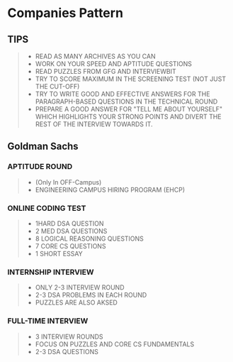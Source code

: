 # Companies Pattern

## TIPS
>* READ AS MANY ARCHIVES AS YOU CAN
>* WORK ON YOUR SPEED AND APTITUDE QUESTIONS
>* READ PUZZLES FROM GFG AND INTERVIEWBIT
>* TRY TO SCORE MAXIMUM IN THE SCREENING TEST
(NOT JUST THE CUT-OFF)
>* TRY TO WRITE GOOD AND EFFECTIVE ANSWERS FOR THE PARAGRAPH-BASED QUESTIONS IN THE TECHNICAL ROUND
>* PREPARE A GOOD ANSWER FOR "TELL ME ABOUT YOURSELF" WHICH HIGHLIGHTS YOUR STRONG POINTS AND DIVERT THE REST OF THE INTERVIEW TOWARDS IT.

## Goldman Sachs

### APTITUDE ROUND
>* (Only In OFF-Campus)
>* ENGINEERING CAMPUS HIRING PROGRAM (EHCP)

### ONLINE CODING TEST
>* 1HARD DSA QUESTION
>* 2 MED DSA QUESTIONS
>* 8 LOGICAL REASONING QUESTIONS
>* 7 CORE CS QUESTIONS
>* 1 SHORT ESSAY

### INTERNSHIP INTERVIEW
>* ONLY 2-3 INTERVIEW ROUND
>* 2-3 DSA PROBLEMS IN EACH ROUND
>* PUZZLES ARE ALSO AKSED

### FULL-TIME INTERVIEW
>* 3 INTERVIEW ROUNDS
>* FOCUS ON PUZZLES AND CORE CS FUNDAMENTALS
>* 2-3 DSA QUESTIONS